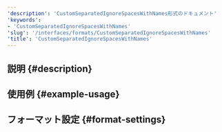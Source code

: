 ```yaml
---
'description': 'CustomSeparatedIgnoreSpacesWithNames形式のドキュメント'
'keywords':
- 'CustomSeparatedIgnoreSpacesWithNames'
'slug': '/interfaces/formats/CustomSeparatedIgnoreSpacesWithNames'
'title': 'CustomSeparatedIgnoreSpacesWithNames'
---
```




## 説明 {#description}

## 使用例 {#example-usage}

## フォーマット設定 {#format-settings}
